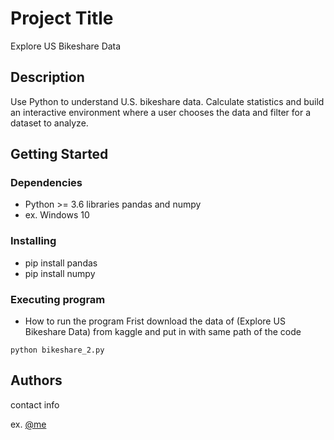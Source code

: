 # Project Title

Explore US Bikeshare Data

## Description

Use Python to understand U.S. bikeshare data.  Calculate statistics and build an interactive environment where a user chooses the data and filter for a dataset to analyze.

## Getting Started

### Dependencies

* Python >= 3.6 libraries pandas and numpy
* ex. Windows 10

### Installing

* pip install pandas
* pip install numpy

### Executing program

* How to run the program
Frist download the data of (Explore US Bikeshare Data) from kaggle and put in with same path of the code
```
python bikeshare_2.py
```

## Authors

contact info

ex. [@me](https://www.linkedin.com/in/ahmed-m-elgammal/)

